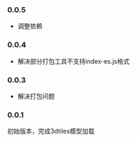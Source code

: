 ### 0.0.5
* 调整依赖

### 0.0.4
* 解决部分打包工具不支持index-es.js格式

### 0.0.3
* 解决打包问题

### 0.0.1
初始版本，完成3dtiles模型加载
